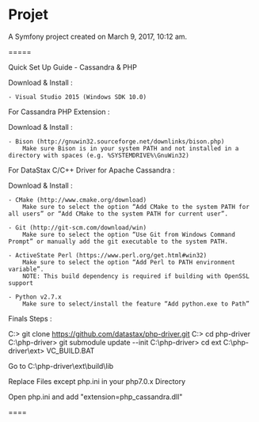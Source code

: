Projet
=====

A Symfony project created on March 9, 2017, 10:12 am.

=====

Quick Set Up Guide - Cassandra & PHP

Download & Install : 
	
	- Visual Studio 2015 (Windows SDK 10.0)


For Cassandra PHP Extension :

Download & Install :

	- Bison (http://gnuwin32.sourceforge.net/downlinks/bison.php)
		Make sure Bison is in your system PATH and not installed in a directory with spaces (e.g. %SYSTEMDRIVE%\GnuWin32)

For DataStax C/C++ Driver for Apache Cassandra :

Download & Install :

	- CMake (http://www.cmake.org/download)
		Make sure to select the option “Add CMake to the system PATH for all users” or “Add CMake to the system PATH for current user”.

	- Git (http://git-scm.com/download/win)
		Make sure to select the option “Use Git from Windows Command Prompt” or manually add the git executable to the system PATH.

	- ActiveState Perl (https://www.perl.org/get.html#win32)
		Make sure to select the option “Add Perl to PATH environment variable”.
		NOTE: This build dependency is required if building with OpenSSL support

	- Python v2.7.x
		Make sure to select/install the feature “Add python.exe to Path”

Finals Steps :

C:\> git clone https://github.com/datastax/php-driver.git
C:\> cd php-driver
C:\php-driver> git submodule update --init
C:\php-driver> cd ext
C:\php-driver\ext> VC_BUILD.BAT

Go to C:\php-driver\ext\build\lib

Replace Files except php.ini in your php7.0.x Directory

Open php.ini and add "extension=php_cassandra.dll"

====